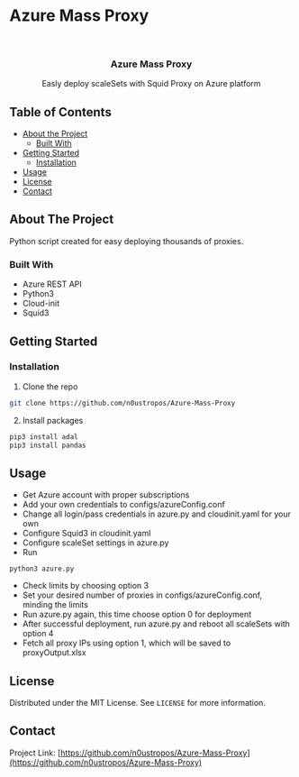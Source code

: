 # Azure Mass Proxy 

<!--
*** Thanks for checking out this README Template. If you have a suggestion that would
*** make this better, please fork the repo and create a pull request or simply open
*** an issue with the tag "enhancement".
*** Thanks again! Now go create something AMAZING! :D
***
***
***
*** To avoid retyping too much info. Do a search and replace for the following:
*** github_username, repo, twitter_handle, email
-->





<!-- PROJECT SHIELDS -->
<!--
*** I'm using markdown "reference style" links for readability.
*** Reference links are enclosed in brackets [ ] instead of parentheses ( ).
*** See the bottom of this document for the declaration of the reference variables
*** for contributors-url, forks-url, etc. This is an optional, concise syntax you may use.
*** https://www.markdownguide.org/basic-syntax/#reference-style-links
-->


<!-- PROJECT LOGO -->
<br />
<p align="center">

  <h3 align="center">Azure Mass Proxy</h3>

  <p align="center">
    Easly deploy scaleSets with Squid Proxy on Azure platform
  </p>
</p>



<!-- TABLE OF CONTENTS -->
## Table of Contents

* [About the Project](#about-the-project)
  * [Built With](#built-with)
* [Getting Started](#getting-started)
  * [Installation](#installation)
* [Usage](#usage)
* [License](#license)
* [Contact](#contact)



<!-- ABOUT THE PROJECT -->
## About The Project

Python script created for easy deploying thousands of proxies.


### Built With

* Azure REST API
* Python3
* Cloud-init
* Squid3



<!-- GETTING STARTED -->
## Getting Started



### Installation
 
1. Clone the repo
```sh
git clone https://github.com/n0ustropos/Azure-Mass-Proxy
```
2. Install packages
```sh
pip3 install adal
pip3 install pandas
```



<!-- USAGE EXAMPLES -->
## Usage

* Get Azure account with proper subscriptions
* Add your own credentials to configs/azureConfig.conf
* Change all login/pass credentials in azure.py and cloudinit.yaml for your own
* Configure Squid3 in cloudinit.yaml
* Configure scaleSet settings in azure.py
* Run 
```
python3 azure.py
```
* Check limits by choosing option 3
* Set your desired number of proxies in configs/azureConfig.conf, minding the limits
* Run azure.py again, this time choose option 0 for deployment
* After successful deployment, run azure.py and reboot all scaleSets with option 4
* Fetch all proxy IPs using option 1, which will be saved to proxyOutput.xlsx




<!-- LICENSE -->
## License

Distributed under the MIT License. See `LICENSE` for more information.



<!-- CONTACT -->
## Contact

Project Link: [https://github.com/n0ustropos/Azure-Mass-Proxy](https://github.com/n0ustropos/Azure-Mass-Proxy)





<!-- MARKDOWN LINKS & IMAGES -->
<!-- https://www.markdownguide.org/basic-syntax/#reference-style-links -->
[contributors-shield]: https://img.shields.io/github/contributors/othneildrew/Best-README-Template.svg?style=flat-square
[contributors-url]: https://github.com/othneildrew/Best-README-Template/graphs/contributors
[forks-shield]: https://img.shields.io/github/forks/othneildrew/Best-README-Template.svg?style=flat-square
[forks-url]: https://github.com/othneildrew/Best-README-Template/network/members
[stars-shield]: https://img.shields.io/github/stars/othneildrew/Best-README-Template.svg?style=flat-square
[stars-url]: https://github.com/othneildrew/Best-README-Template/stargazers
[issues-shield]: https://img.shields.io/github/issues/othneildrew/Best-README-Template.svg?style=flat-square
[issues-url]: https://github.com/othneildrew/Best-README-Template/issues
[license-shield]: https://img.shields.io/github/license/othneildrew/Best-README-Template.svg?style=flat-square
[license-url]: https://github.com/othneildrew/Best-README-Template/blob/master/LICENSE.txt
[linkedin-shield]: https://img.shields.io/badge/-LinkedIn-black.svg?style=flat-square&logo=linkedin&colorB=555
[linkedin-url]: https://linkedin.com/in/othneildrew
[product-screenshot]: images/screenshot.png
